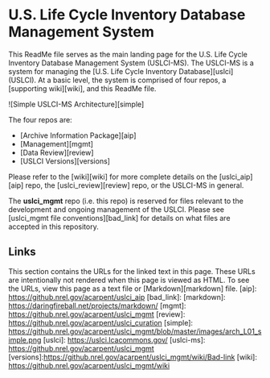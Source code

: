 U.S. Life Cycle Inventory Database Management System
==========
This ReadMe file serves as the main landing page for the U.S. Life Cycle Inventory Database Management System (USLCI-MS).
The USLCI-MS is a system for managing the [U.S. Life Cycle Inventory Database][uslci] (USLCI).  At a basic level, the system is comprised of four repos, a [supporting wiki][wiki], and this ReadMe file.

![Simple USLCI-MS Architecture][simple]

The four repos are:
* [Archive Information Package][aip]
* [Management][mgmt]
* [Data Review][review]
* [USLCI Versions][versions]

Please refer to the [wiki][wiki] for more complete details on the [uslci_aip][aip] repo, the [uslci_review][review] repo, or the USLCI-MS in general.

The **uslci_mgmt** repo (i.e. this repo) is reserved for files relevant to the development and ongoing management of the USLCI.  Please see [uslci_mgmt file conventions][bad_link] for details on what files are accepted in this repository.

## Links
This section contains the URLs for the linked text in this page. These URLs are intentionally not rendered when this page is viewed as HTML.  To see the URLs, view this page as a text file or [Markdown][markdown] file.
[aip]: https://github.nrel.gov/acarpent/uslci_aip
[bad_link]: 
[markdown]: https://daringfireball.net/projects/markdown/
[mgmt]: https://github.nrel.gov/acarpent/uslci_mgmt
[review]: https://github.nrel.gov/acarpent/uslci_curation
[simple]: https://github.nrel.gov/acarpent/uslci_mgmt/blob/master/images/arch_L01_simple.png
[uslci]: https://uslci.lcacommons.gov/
[uslci-ms]: https://github.nrel.gov/acarpent/uslci_mgmt
[versions]:https://github.nrel.gov/acarpent/uslci_mgmt/wiki/Bad-link
[wiki]: https://github.nrel.gov/acarpent/uslci_mgmt/wiki
